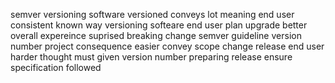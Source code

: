 semver versioning software versioned conveys lot meaning end user consistent known way versioning softeare end user plan upgrade better overall expereince suprised breaking change semver guideline version number project consequence easier convey scope change release end user harder thought must given version number preparing release ensure specification followed
